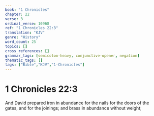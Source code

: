 ```yaml
---
book: "1 Chronicles"
chapter: 22
verse: 3
ordinal_verse: 10968
ref: "1 Chronicles 22:3"
translation: "KJV"
genre: "History"
word_count: 25
topics: []
cross_references: []
grammar_tags: [semicolon-heavy, conjunctive-opener, negation]
thematic_tags: []
tags: ["Bible","KJV","1-Chronicles"]
---
```


# 1 Chronicles 22:3

And David prepared iron in abundance for the nails for the doors of the gates, and for the joinings; and brass in abundance without weight;
